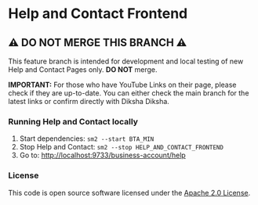 # Help and Contact Frontend

## ⚠️ **DO NOT MERGE THIS BRANCH** ⚠️

This feature branch is intended for development and local testing of new Help and Contact Pages only. **DO NOT** merge.

**IMPORTANT:** For those who have YouTube Links on their page, please check if they are up-to-date. You can either check the main branch for the latest links or confirm directly with Diksha Diksha.

### Running Help and Contact locally

1. Start dependencies: `sm2 --start BTA_MIN`
2. Stop Help and Contact: `sm2 --stop HELP_AND_CONTACT_FRONTEND`
3. Go to: [http://localhost:9733/business-account/help](http://localhost:9733/business-account/help)

### License

This code is open source software licensed under the [Apache 2.0 License](http://www.apache.org/licenses/LICENSE-2.0.html).

